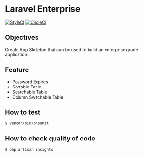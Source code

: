 # Laravel Enterprise

[![StyleCI](https://github.styleci.io/repos/225859375/shield?branch=master)](https://github.styleci.io/repos/225859375)
[![CircleCI](https://circleci.com/gh/nucreativa/laravel-enterprise.svg?style=svg)](https://circleci.com/gh/nucreativa/laravel-enterprise)

## Objectives
Create App Skeleton that can be used to build an enterprise grade application.

## Feature
* Password Expires
* Sortable Table
* Searchable Table
* Column Switchable Table

## How to test
```shell script
$ vendor/bin/phpunit
```

## How to check quality of code
```shell script
$ php artisan insights
```
